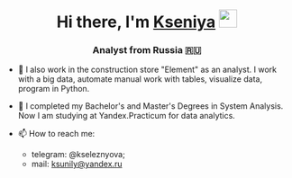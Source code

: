 
<h1 align="center">Hi there, I'm <a href="https://github.com/kseleznyova" target="_blank">Kseniya</a> 
<img src="https://github.com/blackcater/blackcater/raw/main/images/Hi.gif" height="32"/></h1>
<h3 align="center">Analyst from Russia 🇷🇺</h3>

- 🔭 I also work in the construction store "Element" as an analyst. I work with a big data, automate manual work with tables, visualize data, program in Python.
- 🌱 I completed my Bachelor's and Master's Degrees in System Analysis. Now I am studying at Yandex.Practicum for data analytics.

- 📫 How to reach me: 
   * telegram: @kseleznyova;
   * mail: ksunily@yandex.ru
